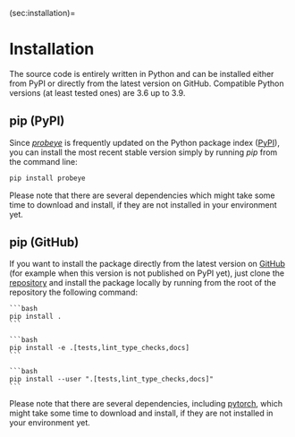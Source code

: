 (sec:installation)=
# Installation
The source code is entirely written in Python and can be installed either from PyPI or directly from the latest version on GitHub. Compatible Python versions (at least tested ones) are 3.6 up to 3.9.

## pip (PyPI)

Since [_probeye_](https://pypi.org/project/probeye/) is frequently updated on the Python package index ([PyPI](https://pypi.org/)), you can install the most recent stable version simply by running _pip_ from the command line:

```bash
pip install probeye
```

Please note that there are several dependencies which might take some time to download and install, if they are not installed in your environment yet.

## pip (GitHub)

If you want to install the package directly from the latest version on [GitHub][repository] (for example when this version is not published on PyPI yet), just clone the [repository][repository] and install the package locally by running from the
root of the repository the following command:

````{tab} User
```bash
pip install .
```
````

````{tab} Developer (Windows)
```bash
pip install -e .[tests,lint_type_checks,docs]
```
````

````{tab} Developer (Linux)
```bash
pip install --user ".[tests,lint_type_checks,docs]"
```
````

Please note that there are several dependencies, including [pytorch](https://pytorch.org/), which might take some time to download and install, if they are not installed in your environment yet.


[repository]: https://github.com/BAMresearch/probeye
